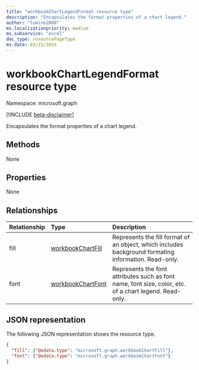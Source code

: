 ```yaml
---
title: "workbookChartLegendFormat resource type"
description: "Encapsulates the format properties of a chart legend."
author: "lumine2008"
ms.localizationpriority: medium
ms.subservice: "excel"
doc_type: resourcePageType
ms.date: 03/21/2024
---
```


# workbookChartLegendFormat resource type

Namespace: microsoft.graph

[!INCLUDE [beta-disclaimer](../../includes/beta-disclaimer.md)]

Encapsulates the format properties of a chart legend.

## Methods
None

## Properties
None

## Relationships
| Relationship | Type	|Description|
|:---------------|:--------|:----------|
|fill|[workbookChartFill](workbookchartfill.md)|Represents the fill format of an object, which includes background formating information. Read-only.|
|font|[workbookChartFont](workbookchartfont.md)|Represents the font attributes such as font name, font size, color, etc. of a chart legend. Read-only.|


## JSON representation

The following JSON representation shows the resource type.

<!--{
  "blockType": "resource",
  "optionalProperties": [
    "fill",
    "font"
    ],
  "baseType": "microsoft.graph.entity",
  "@odata.type": "microsoft.graph.workbookChartLegendFormat"
}-->

```json
{
  "fill": {"@odata.type": "microsoft.graph.workbookChartFill"},
  "font": {"@odata.type": "microsoft.graph.workbookChartFont"}
}
```


<!-- uuid: 8fcb5dbc-d5aa-4681-8e31-b001d5168d79
2015-10-25 14:57:30 UTC -->
<!--
{
  "type": "#page.annotation",
  "description": "workbookChartLegendFormat resource",
  "keywords": "",
  "section": "documentation",
  "tocPath": "",
  "suppressions": []
}
-->


